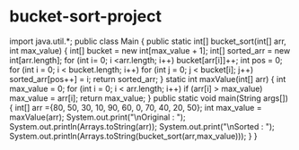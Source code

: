 # bucket-sort-project

import java.util.*;
public class Main
{
public static int[] bucket_sort(int[] arr, int max_value)
{
int[] bucket = new int[max_value + 1];
int[] sorted_arr = new int[arr.length];
for (int i= 0; i <arr.length; i++)
bucket[arr[i]]++;
int pos = 0;
for (int i = 0; i < bucket.length; i++)
for (int j = 0; j < bucket[i]; j++)
sorted_arr[pos++] = i;
return sorted_arr;
}
static int maxValue(int[] arr)
{
int max_value = 0;
for (int i = 0; i < arr.length; i++)
if (arr[i] > max_value)
max_value = arr[i];
return max_value;
}
public static void main(String args[])
{
int[] arr ={80, 50, 30, 10, 90, 60, 0, 70, 40, 20, 50};
int max_value = maxValue(arr);
System.out.print("\nOriginal : ");
System.out.println(Arrays.toString(arr));
System.out.print("\nSorted : ");
System.out.println(Arrays.toString(bucket_sort(arr,max_value)));
}
}

